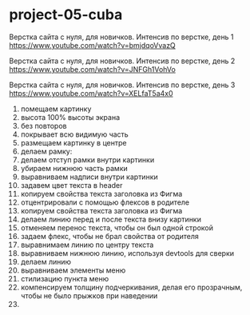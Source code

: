 # project-05-cuba
Верстка сайта с нуля, для новичков. Интенсив по верстке, день 1
https://www.youtube.com/watch?v=bmjdqoVvazQ

Верстка сайта с нуля, для новичков. Интенсив по верстке, день 2
https://www.youtube.com/watch?v=JNFGh1VohVo

Верстка сайта с нуля, для новичков. Интенсив по верстке, день 3
https://www.youtube.com/watch?v=XELfaT5a4x0

1. помещаем картинку
2. высота 100% высоты экрана
3. без повторов
4. покрывает всю видимую часть
5. размещаем картинку в центре
6. делаем рамку:
7. делаем отступ рамки внутри картинки
8. убираем нижнюю часть рамки
9. выравниваем надписи внутри картинки
10. задавем цвет текста в header
11. копируем свойства текста заголовка из Фигма
12. отцентрировали с помощью флексов в родителе
13. копируем свойства текста заголовка из Фигма
14. делаем линию перед и после текста внизу картинки
15. отменяем перенос текста, чтобы он был одной строкой
16. задаем флекс, чтобы не брал свойства от родителя
17. выравнимаем линию по центру текста
18. выравниваем нижнюю линию, используя devtools для сверки
19. делаем линию
20. выравниваем элементы меню
21. стилизацию пункта меню
22. компенсируем толщину подчеркивания, делая его прозрачным, чтобы не было прыжков при наведении
23. 